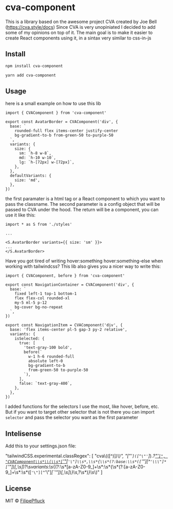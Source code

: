 # cva-component

This is a library based on the awesome project CVA created by Joe Bell (https://cva.style/docs)
Since CVA is very unopiniated I decided to add some of my opinions on top of it. The main goal is to make it easier to create React components using it, in a sintax very similar to css-in-js

## Install

```bash
npm install cva-component
```

```bash
yarn add cva-component
```

## Usage

here is a small example on how to use this lib

```
import { CVAComponent } from 'cva-component'

export const AvatarBorder = CVAComponent('div', {
  base: `
    rounded-full flex items-center justify-center 
    bg-gradient-to-b from-green-50 to-purple-50
  `,
  variants: {
    size: {
      sm: `h-8 w-8`,
      md: `h-10 w-10`,
      lg: `h-[72px] w-[72px]`,
    },
  },
  defaultVariants: {
    size: 'md',
  },
})

```

the first paramater is a html tag or a React component to which you want to pass the classname. The second parameter is a config object that will be passed to CVA under the hood. The return will be a component, you can use it like this:

```
import * as S from './styles'

...

<S.AvatarBorder variants={{ size: 'sm' }}>
...
</S.AvatarBorder>
```

Have you got tired of writing hover:something hover:something-else when working with tailwindcss? This lib also gives you a nicer way to write this:

```
import { CVAComponent, before } from 'cva-component'

export const NavigationContainer = CVAComponent('div', {
  base: `
    fixed left-1 top-1 bottom-1 
    flex flex-col rounded-xl  
    my-5 ml-5 p-12 
    bg-cover bg-no-repeat
  `,
})

export const NavigationItem = CVAComponent('div', {
  base: 'flex items-center pl-5 gap-3 py-2 relative',
  variants: {
    isSelected: {
      true: [
        'text-gray-100 bold',
        before(`
          w-1 h-6 rounded-full 
          absolute left-0
          bg-gradient-to-b 
          from-green-50 to-purple-50
        `),
      ],
      false: `text-gray-400`,
    },
  },
})
```

I added functions for the selectors I use the most, like hover, before, etc. But if you want to target other selector that is not there you can import `selector` and pass the selector you want as the first parameter

## Intelisense

Add this to your settings.json file:

"tailwindCSS.experimental.classRegex": [
    "cva\\(([^)]*)\\)",
    "[\"'`]([^\"'`]*).*?[\"'`]",
    "CVAComponent\\s*\\(\\s*[`'\"]([a-zA-Z0-9\\s\\-]+)[`'\"]\\s*,\\s*{\\s*(?:base:\\s*([`'\"][^`'\\\"]*[`'\"])[,\\s]*)?\\s*variants:\\s*{(?:\\s*[a-zA-Z0-9_]+\\s*:\\s*{\\s*(?:[a-zA-Z0-9_]+\\s*:\\s*([`'\"][^`'\\\"]*[`'\"])[,\\s]*)*}\\s*,?\\s*)*}\\s*\\)"
  ]

## License

MIT © [FilipePfluck](https://github.com/FilipePfluck)
